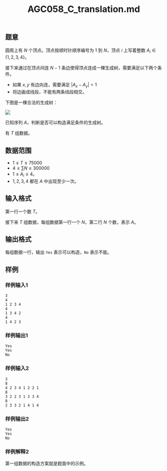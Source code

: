 ﻿---
title: "AGC058_C_translation.md"
tags: []
author: ""
created: ""
---

## 题意 

圆周上有 $N$ 个顶点。顶点按顺时针顺序编号为 $1$ 到 $N$，顶点 $i$ 上写着整数 $A_i\in\{1,2,3,4\}$。

接下来通过在顶点间连 $N-1$ 条边使得顶点连成一棵生成树，需要满足以下两个条件。

- 如果 $x,y$ 有边向连，需要满足 $|A_x-A_y|=1$
- 将边画成线段，不能有两条线段相交。

下图是一棵合法的生成树：

![](https://img.atcoder.jp/agc058/8ed6a07d693053455f589dff2d9dccfa.png)

已知序列 $A$，判断是否可以构造满足条件的生成树。

有 $T$ 组数据。

## 数据范围

- $1\le T\le 75000$
- $4\le \sum N\le 300000$
- $1\le A_i\le 4$。
- $1,2,3,4$ 都在 $A$ 中出现至少一次。

## 输入格式

第一行一个数 $T$。

接下来 $T$ 组数据，每组数据第一行一个 $N$，第二行 $N$ 个数，表示 $A$。

## 输出格式

每组数据一行，输出 `Yes` 表示可以构造，`No` 表示不能。

## 样例

### 样例输入1

```
3
4
1 2 3 4
4
1 3 4 2
4
1 4 2 3
```

### 样例输出1

```
Yes
Yes
No
```

### 样例输入2

```
3
8
4 2 3 4 1 2 2 1
8
3 2 2 3 1 3 3 4
8
2 3 3 2 1 4 1 4
```

### 样例输出2

```
Yes
Yes
No
```

### 样例解释2

第一组数据的构造方案就是题面中的示例。

